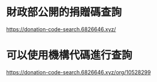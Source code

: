 # 財政部公開的捐贈碼查詢
https://donation-code-search.6826646.xyz/
# 可以使用機構代碼進行查詢
https://donation-code-search.6826646.xyz/org/10528299
